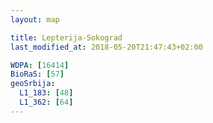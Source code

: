 ```yaml
---
layout: map

title: Lepterija-Sokograd
last_modified_at: 2018-05-20T21:47:43+02:00

WDPA: [16414]
BioRaS: [57]
geoSrbija:
  L1_183: [48]
  L1_362: [64]
---
```


